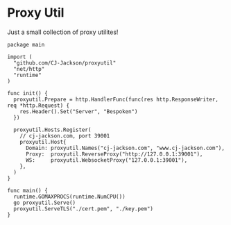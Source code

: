 Proxy Util
==========

Just a small collection of proxy utilites!

	package main

	import (
	  "github.com/CJ-Jackson/proxyutil"
	  "net/http"
	  "runtime"
	)

	func init() {
	  proxyutil.Prepare = http.HandlerFunc(func(res http.ResponseWriter, req *http.Request) {
	    res.Header().Set("Server", "Bespoken")
	  })

	  proxyutil.Hosts.Register(
	    // cj-jackson.com, port 39001
	    proxyutil.Host{
	      Domain: proxyutil.Names("cj-jackson.com", "www.cj-jackson.com"),
	      Proxy:  proxyutil.ReverseProxy("http://127.0.0.1:39001"),
	      WS:     proxyutil.WebsocketProxy("127.0.0.1:39001"),
	    },
	  )
	}

	func main() {
	  runtime.GOMAXPROCS(runtime.NumCPU())
	  go proxyutil.Serve()
	  proxyutil.ServeTLS("./cert.pem", "./key.pem")
	}